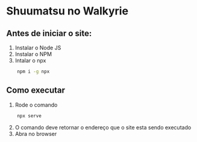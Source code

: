 # Shuumatsu no Walkyrie

## Antes de iniciar o site:

1. Instalar o Node JS
2. Instalar o NPM
3. Intalar o npx 
```bash
    npm i -g npx
```

## Como executar

1. Rode o comando 
```bash
    npx serve
```
2. O comando deve retornar o endereço que o site esta sendo executado
3. Abra no browser